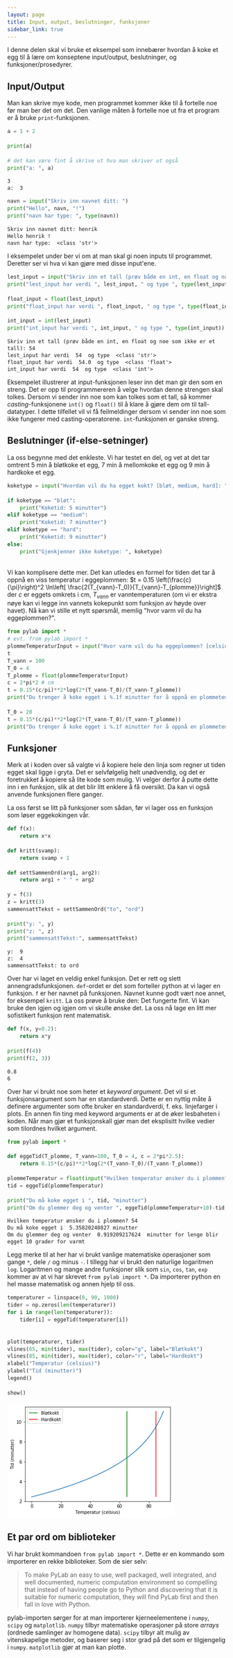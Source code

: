 ```yaml
---
layout: page
title: Input, output, beslutninger, funksjoner
sidebar_link: true
---
```


I denne delen skal vi bruke et eksempel som innebærer hvordan å koke et egg til å lære om konseptene input/output, beslutninger, og  funksjoner/prosedyrer.

## Input/Output

Man kan skrive mye kode, men programmet kommer ikke til å fortelle noe før man ber det om det. Den vanlige måten å fortelle noe ut fra et program er å bruke `print`-funksjonen. 


```python
a = 1 + 2

print(a)

# det kan være fint å skrive ut hva man skriver ut også 
print("a: ", a)

```

    3
    a:  3



```python
navn = input("Skriv inn navnet ditt: ")
print("Hello", navn, "!")
print("navn har type: ", type(navn))
```

    Skriv inn navnet ditt: henrik
    Hello henrik !
    navn har type:  <class 'str'>


I eksempelet under ber vi om at man skal gi noen inputs til programmet. Deretter ser vi hva vi kan gjøre med disse input'ene. 


```python
lest_input = input("Skriv inn et tall (prøv både en int, en float og noe som ikke er et tall): ")
print("lest_input har verdi ", lest_input, " og type ", type(lest_input))

float_input = float(lest_input)
print("float_input har verdi ", float_input, " og type ", type(float_input))

int_input = int(lest_input)
print("int_input har verdi ", int_input, " og type ", type(int_input))
```

    Skriv inn et tall (prøv både en int, en float og noe som ikke er et tall): 54
    lest_input har verdi  54  og type  <class 'str'>
    float_input har verdi  54.0  og type  <class 'float'>
    int_input har verdi  54  og type  <class 'int'>


Eksempelet illustrerer at input-funksjonen leser inn det man gir den som en streng. Det er opp til programmereren å velge hvordan denne strengen skal tolkes. Dersom vi sender inn noe som kan tolkes som et tall, så kommer *casting*-funksjonene `int()` og `float()` til å klare å gjøre dem om til tall-datatyper. I dette tilfellet vil vi få feilmeldinger dersom vi sender inn noe som ikke fungerer med casting-operatorene. `int`-funksjonen er ganske streng. 


## Beslutninger (if-else-setninger)
La oss begynne med det enkleste. Vi har testet en del, og vet at det tar omtrent 5 min å bløtkoke et egg, 7 min å mellomkoke et egg og 9 min å hardkoke et egg. 


```python
koketype = input("Hvordan vil du ha egget kokt? [bløt, medium, hard]: ")

if koketype == "bløt":
    print("Koketid: 5 minutter")
elif koketype == "medium":
    print("Koketid: 7 minutter")
elif koketype == "hard":
    print("Koketid: 9 minutter")
else:
    print("Gjenkjenner ikke koketype: ", koketype)
    
```

Vi kan komplisere dette mer. Det kan utledes en formel for tiden det tar å oppnå en viss temperatur i eggeplommen: 
$t = 0.15 \left(\frac{c}{\pi}\right)^2 \ln\left[ \frac{2(T_{vann}-T_0)}{T_{vann}-T_{plomme}}\right]$
der $c$ er eggets omkrets i cm, $T_{vann}$ er vanntemperaturen (om vi er ekstra nøye kan vi legge inn vannets kokepunkt som funksjon av høyde over havet). Nå kan vi stille et nytt spørsmål, memlig "hvor varm vil du ha eggeplommen?". 


```python
from pylab import *
# evt. from pylab import *
plommeTemperaturInput = input("Hvor varm vil du ha eggeplommen? [celsius]: ")
t
T_vann = 100
T_0 = 4
T_plomme = float(plommeTemperaturInput)
c = 2*pi*2 # cm
t = 0.15*(c/pi)**2*log(2*(T_vann-T_0)/(T_vann-T_plomme))
print("Du trenger å koke egget i %.1f minutter for å oppnå en plommetemperatur på %.1f grader, dersom det kommer rett fra kjøleskapet" % (t, T_plomme))

T_0 = 20
t = 0.15*(c/pi)**2*log(2*(T_vann-T_0)/(T_vann-T_plomme))
print("Du trenger å koke egget i %.1f minutter for å oppnå en plommetemperatur på %.1f grader, dersom det kommer fra romtemperatur" % (t, T_plomme))
```

## Funksjoner

Merk at i koden over så valgte vi å kopiere hele den linja som regner ut tiden egget skal ligge i gryta. Det er selvfølgelig helt unødvendig, og det er foretrukket å kopiere så lite kode som mulig.
Vi velger derfor å putte dette inn i en funksjon, slik at det blir litt enklere å få oversikt. Da kan vi også anvende funksjonen flere ganger.

La oss først se litt på funksjoner som sådan, før vi lager oss en funksjon som løser eggekokingen vår.


```python
def f(x):
    return x*x

def kritt(svamp):
    return svamp + 1

def settSammenOrd(arg1, arg2):
    return arg1 + " " + arg2

y = f(3)
z = kritt(3)
sammensattTekst = settSammenOrd("to", "ord")

print("y: ", y)
print("z: ", z)
print("sammensattTekst:", sammensattTekst)
```

    y:  9
    z:  4
    sammensattTekst: to ord


Over har vi laget en veldig enkel funksjon. Det er rett og slett annengradsfunksjonen. `def`-ordet er det som forteller python at vi lager en funksjon. `f` er her navnet på funksjonen. Navnet kunne godt vært noe annet, for eksempel `kritt`. La oss prøve å bruke den: Det fungerte fint. Vi kan bruke den igjen og igjen om vi skulle ønske det. La oss nå lage en litt mer sofistikert funksjon rent matematisk.


```python
def f(x, y=0.2):
    return x*y

print(f(4))
print(f(2, 3))
```

    0.8
    6


Over har vi brukt noe som heter et *keyword argument*. Det vil si et funksjonsargument som har en standardverdi. Dette er en nyttig måte å definere argumenter som ofte bruker en standardverdi, f. eks. linjefarger i plots. En annen fin ting med keyword arguments er at de øker lesbaheten i koden. Når man gjør et funksjonskall gjør man det eksplisitt hvilke vedier som tilordnes hvilket argument. 


```python
from pylab import *

def eggeTid(T_plomme, T_vann=100, T_0 = 4, c = 2*pi*2.5):
    return 0.15*(c/pi)**2*log(2*(T_vann-T_0)/(T_vann-T_plomme))

plommeTemperatur = float(input("Hvilken temperatur ønsker du i plommen? "))
tid = eggeTid(plommeTemperatur)

print("Du må koke egget i ", tid, "minutter")
print("Om du glemmer deg og venter ", eggeTid(plommeTemperatur+10)-tid, " minutter for lenge blir egget 10 grader for varmt")
```

    Hvilken temperatur ønsker du i plommen? 54
    Du må koke egget i  5.35820240827 minutter
    Om du glemmer deg og venter  0.919209217624  minutter for lenge blir egget 10 grader for varmt


Legg merke til at her har vi brukt vanlige matematiske operasjoner som gange `*`, dele `/` og minus `-`. I tillegg har vi brukt den naturlige logaritmen `log`. Logaritmen og mange andre funksjoner slik som `sin`, `cos`, `tan`, `exp` kommer av at vi har skrevet `from pylab import *`. Da importerer python en hel masse matematisk og annen hjelp til oss. 


```python
temperaturer = linspace(0, 90, 1000)
tider = np.zeros(len(temperaturer))
for i in range(len(temperaturer)):
    tider[i] = eggeTid(temperaturer[i])


plot(temperaturer, tider)
vlines(65, min(tider), max(tider), color="g", label="Bløtkokt")
vlines(85, min(tider), max(tider), color="r", label="Hardkokt")
xlabel("Temperatur (celsius)")
ylabel("Tid (minutter)")
legend()

show()
```


![png](output_18_0.png)


## Et par ord om biblioteker

Vi har brukt kommandoen `from pylab import *`. Dette er en kommando som importerer en rekke biblioteker. Som de sier selv: 
> To make PyLab an easy to use, well packaged, well integrated, and well documented, numeric computation environment so compelling that instead of having people go to Python and discovering that it is suitable for numeric computation, they will find PyLab first and then fall in love with Python.

pylab-importen sørger for at man importerer kjerneelementene i `numpy`, `scipy` og `matplotlib`. `numpy` tilbyr matematiske operasjoner på store *arrays* (ordnede samlinger av homogene data). `scipy` tilbyr alt mulig av vitenskapelige metoder, og baserer seg i stor grad på det som er tilgjengelig i `numpy`. `matplotlib` gjør at man kan plotte. 


